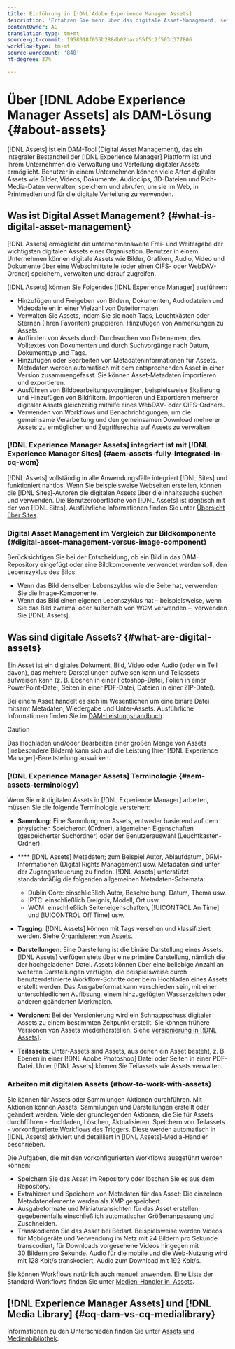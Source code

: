 ```yaml
---
title: Einführung in [!DNL Adobe Experience Manager Assets]
description: 'Erfahren Sie mehr über das digitale Asset-Management, seine Anwendungsfälle und das Angebot. [!DNL Adobe Experience Manager Asset] '
contentOwner: AG
translation-type: tm+mt
source-git-commit: 1958018f055b288db02baca55f5c2f503c377806
workflow-type: tm+mt
source-wordcount: '840'
ht-degree: 37%

---
```



# Über [!DNL Adobe Experience Manager Assets] als DAM-Lösung {#about-assets}

[!DNL Assets] ist ein DAM-Tool (Digital Asset Management), das ein integraler Bestandteil der  [!DNL Experience Manager] Plattform ist und Ihrem Unternehmen die Verwaltung und Verteilung digitaler Assets ermöglicht. Benutzer in einem Unternehmen können viele Arten digitaler Assets wie Bilder, Videos, Dokumente, Audioclips, 3D-Dateien und Rich-Media-Daten verwalten, speichern und abrufen, um sie im Web, in Printmedien und für die digitale Verteilung zu verwenden.

## Was ist Digital Asset Management? {#what-is-digital-asset-management}

[!DNL Assets] ermöglicht die unternehmensweite Frei- und Weitergabe der wichtigsten digitalen Assets einer Organisation. Benutzer in einem Unternehmen können digitale Assets wie Bilder, Grafiken, Audio, Video und Dokumente über eine Webschnittstelle (oder einen CIFS- oder WebDAV-Ordner) speichern, verwalten und darauf zugreifen.

[!DNL Assets] können Sie Folgendes  [!DNL Experience Manager] ausführen:

* Hinzufügen und Freigeben von Bildern, Dokumenten, Audiodateien und Videodateien in einer Vielzahl von Dateiformaten.
* Verwalten Sie Assets, indem Sie sie nach Tags, Leuchtkästen oder Sternen (Ihren Favoriten) gruppieren. Hinzufügen von Anmerkungen zu Assets.
* Auffinden von Assets durch Durchsuchen von Dateinamen, des Volltextes von Dokumenten und durch Suchvorgänge nach Datum, Dokumenttyp und Tags.
* Hinzufügen oder Bearbeiten von Metadateninformationen für Assets. Metadaten werden automatisch mit dem entsprechenden Asset in einer Version zusammengefasst. Sie können Asset-Metadaten importieren und exportieren.
* Ausführen von Bildbearbeitungsvorgängen, beispielsweise Skalierung und Hinzufügen von Bildfiltern. Importieren und Exportieren mehrerer digitaler Assets gleichzeitig mithilfe eines WebDAV- oder CIFS-Ordners.
* Verwenden von Workflows und Benachrichtigungen, um die gemeinsame Verarbeitung und den gemeinsamen Download mehrerer Assets zu ermöglichen und Zugriffsrechte auf Assets zu verwalten.

### [!DNL Experience Manager Assets] integriert ist mit  [!DNL Experience Manager Sites] {#aem-assets-fully-integrated-in-cq-wcm}

[!DNL Assets] vollständig in alle Anwendungsfälle integriert  [!DNL Sites] und funktioniert nahtlos. Wenn Sie beispielsweise Webseiten erstellen, können die [!DNL Sites]-Autoren die digitalen Assets über die Inhaltssuche suchen und verwenden. Die Benutzeroberfläche von [!DNL Assets] ist identisch mit der von [!DNL Sites]. Ausführliche Informationen finden Sie unter [Übersicht über Sites](/help/sites-authoring/qg-page-authoring.md).

<!-- TBD: Update image for branding 

![screen_shot_2012-04-17at15946pm](assets/screen_shot_2012-04-17at15946pm.png) ![screen_shot_2012-04-17at20100pm](assets/screen_shot_2012-04-17at20100pm.png)

Assets managed within [!DNL Experience Manager] DAM can then be accessed via the content finder of WCM:

![screen_shot_2012-04-17at20214pm](assets/screen_shot_2012-04-17at20214pm.png) -->

### Digital Asset Management im Vergleich zur Bildkomponente {#digital-asset-management-versus-image-component}

Berücksichtigen Sie bei der Entscheidung, ob ein Bild in das DAM-Repository eingefügt oder eine Bildkomponente verwendet werden soll, den Lebenszyklus des Bilds:

* Wenn das Bild denselben Lebenszyklus wie die Seite hat, verwenden Sie die Image-Komponente.
* Wenn das Bild einen eigenen Lebenszyklus hat – beispielsweise, wenn Sie das Bild zweimal oder außerhalb von WCM verwenden –, verwenden Sie [!DNL Assets].

## Was sind digitale Assets? {#what-are-digital-assets}

Ein Asset ist ein digitales Dokument, Bild, Video oder Audio (oder ein Teil davon), das mehrere Darstellungen aufweisen kann und Teilassets aufweisen kann (z. B. Ebenen in einer Fotoshop-Datei, Folien in einer PowerPoint-Datei, Seiten in einer PDF-Datei, Dateien in einer ZIP-Datei).

Bei einem Asset handelt es sich im Wesentlichen um eine binäre Datei mitsamt Metadaten, Wiedergabe und Unter-Assets. Ausführliche Informationen finden Sie im [DAM-Leistungshandbuch](/help/sites-deploying/assets-performance-sizing.md).

>[!CAUTION]
>
>Das Hochladen und/oder Bearbeiten einer großen Menge von Assets (insbesondere Bildern) kann sich auf die Leistung Ihrer [!DNL Experience Manager]-Bereitstellung auswirken.

### [!DNL Experience Manager Assets] Terminologie  {#aem-assets-terminology}

Wenn Sie mit digitalen Assets in [!DNL Experience Manager] arbeiten, müssen Sie die folgende Terminologie verstehen:

* **Sammlung**: Eine Sammlung von Assets, entweder basierend auf dem physischen Speicherort (Ordner), allgemeinen Eigenschaften (gespeicherter Suchordner) oder der Benutzerauswahl (Leuchtkasten-Ordner).

* **** [!DNL Assets] Metadaten; zum Beispiel Autor, Ablaufdatum, DRM-Informationen (Digital Rights Management) usw. Metadaten sind unter der Zugangssteuerung zu finden. [!DNL Assets] unterstützt standardmäßig die folgenden allgemeinen Metadaten-Schemata:

   * Dublin Core: einschließlich Autor, Beschreibung, Datum, Thema usw.
   * IPTC: einschließlich Ereignis, Modell, Ort usw.
   * WCM: einschließlich Seiteneigenschaften, [!UICONTROL An Time] und [!UICONTROL Off Time] usw.

* **Tagging**:  [!DNL Assets] können mit Tags versehen und klassifiziert werden. Siehe [Organisieren von Assets](/help/assets/organize-assets.md).

* **Darstellungen**: Eine Darstellung ist die binäre Darstellung eines Assets. [!DNL Assets] verfügen stets über eine primäre Darstellung, nämlich die der hochgeladenen Datei. Assets können über eine beliebige Anzahl an weiteren Darstellungen verfügen, die beispielsweise durch benutzerdefinierte Workflow-Schritte oder beim Hochladen eines Assets erstellt werden. Das Ausgabeformat kann verschieden sein, mit einer unterschiedlichen Auflösung, einem hinzugefügten Wasserzeichen oder anderen geänderten Merkmalen.

* **Versionen**: Bei der Versionierung wird ein Schnappschuss digitaler Assets zu einem bestimmten Zeitpunkt erstellt. Sie können frühere Versionen von Assets wiederherstellen. Siehe [Versionierung in [!DNL Assets]](managing-assets-touch-ui.md#asset-versioning).

* **Teilassets**: Unter-Assets sind Assets, aus denen ein Asset besteht, z. B. Ebenen in einer  [!DNL Adobe Photoshop] Datei oder Seiten in einer PDF-Datei. Unter [!DNL Assets] können Sie Teilassets wie Assets verwalten.

### Arbeiten mit digitalen Assets {#how-to-work-with-assets}

Sie können für Assets oder Sammlungen Aktionen durchführen. Mit Aktionen können Assets, Sammlungen und Darstellungen erstellt oder geändert werden. Viele der grundlegenden Aktionen, die Sie für Assets durchführen - Hochladen, Löschen, Aktualisieren, Speichern von Teilassets - vorkonfigurierte Workflows des Triggers. Diese werden automatisch in [!DNL Assets] aktiviert und detailliert in [!DNL Assets]-Media-Handler beschrieben.

Die Aufgaben, die mit den vorkonfigurierten Workflows ausgeführt werden können:

* Speichern Sie das Asset im Repository oder löschen Sie es aus dem Repository.
* Extrahieren und Speichern von Metadaten für das Asset; Die einzelnen Metadatenelemente werden als XMP gespeichert.
* Ausgabeformate und Miniaturansichten für das Asset erstellen; gegebenenfalls einschließlich automatischer Größenanpassung und Zuschneiden.
* Transkodieren Sie das Asset bei Bedarf. Beispielsweise werden Videos für Mobilgeräte und Verwendung im Netz mit 24 Bildern pro Sekunde transcodiert, für Downloads vorgesehene Videos hingegen mit 30 Bildern pro Sekunde. Audio für die mobile und die Web-Nutzung wird mit 128 Kbit/s transkodiert, Audio zum Download mit 192 Kbit/s.

Sie können Workflows natürlich auch manuell anwenden. Eine Liste der Standard-Workflows finden Sie unter [Medien-Handler in  Assets](media-handlers.md).

## [!DNL Experience Manager Assets] und [!DNL Media Library] {#cq-dam-vs-cq-medialibrary}

Informationen zu den Unterschieden finden Sie unter [Assets und Medienbibliothek](medialibrary.md).

